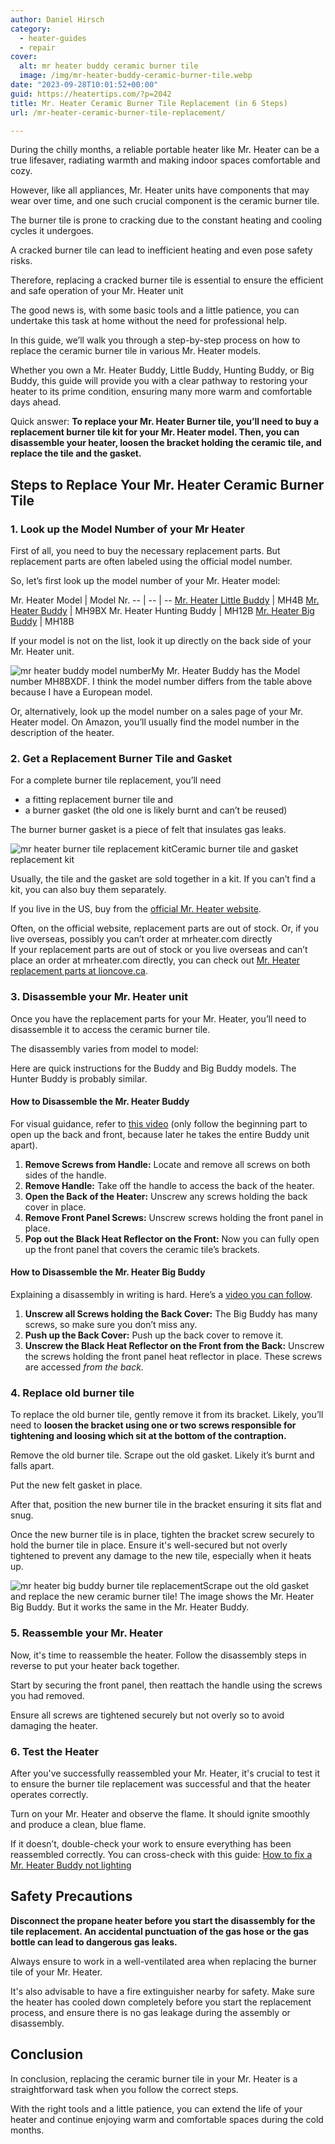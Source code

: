 ```yaml
---
author: Daniel Hirsch
category:
  - heater-guides
  - repair
cover:
  alt: mr heater buddy ceramic burner tile
  image: /img/mr-heater-buddy-ceramic-burner-tile.webp
date: "2023-09-28T10:01:52+00:00"
guid: https://heatertips.com/?p=2042
title: Mr. Heater Ceramic Burner Tile Replacement (in 6 Steps)
url: /mr-heater-ceramic-burner-tile-replacement/

---
```

During the chilly months, a reliable portable heater like Mr. Heater can be a true lifesaver, radiating warmth and making indoor spaces comfortable and cozy.

However, like all appliances, Mr. Heater units have components that may wear over time, and one such crucial component is the ceramic burner tile.

The burner tile is prone to cracking due to the constant heating and cooling cycles it undergoes.

A cracked burner tile can lead to inefficient heating and even pose safety risks.

Therefore, replacing a cracked burner tile is essential to ensure the efficient and safe operation of your Mr. Heater unit

The good news is, with some basic tools and a little patience, you can undertake this task at home without the need for professional help.

In this guide, we’ll walk you through a step-by-step process on how to replace the ceramic burner tile in various Mr. Heater models.

Whether you own a Mr. Heater Buddy, Little Buddy, Hunting Buddy, or Big Buddy, this guide will provide you with a clear pathway to restoring your heater to its prime condition, ensuring many more warm and comfortable days ahead.

Quick answer: **To replace your Mr. Heater Burner tile, you’ll need to buy a replacement burner tile kit for your Mr. Heater model. Then, you can disassemble your heater, loosen the bracket holding the ceramic tile, and replace the tile and the gasket.**

## Steps to Replace Your Mr. Heater Ceramic Burner Tile

### 1\. Look up the Model Number of your Mr Heater

First of all, you need to buy the necessary replacement parts. But replacement parts are often labeled using the official model number.

So, let’s first look up the model number of your Mr. Heater model:

Mr. Heater Model | Model Nr.
-- | -- | --
[Mr. Heater Little Buddy](https://www.amazon.com/Mr-Heater-F215100-3800-BTU-Propane/dp/B001CFRF7I?crid=36D81T6JAFPWX&keywords=mr%2Bheater%2Bhunting%2Bbuddy&qid=1695716062&sprefix=mr%2Bheater%2Bhuntin%2Caps%2C153&sr=8-7&th=1&linkCode=ll1&tag=heatertips-20&linkId=ae31039c42da9254561a837a95340cc7&language=en_US&ref_=as_li_ss_tl) | MH4B
[Mr. Heater Buddy](https://www.amazon.com/Mr-Heater-F232000-Indoor-Safe-Portable/dp/B002G51BZU?crid=1KFT8FC3SD56A&keywords=mr%2Bheater%2Bbuddy&qid=1695715933&sprefix=mr%2Bheater%2Bbud%2Caps%2C169&sr=8-6&th=1&linkCode=ll1&tag=heatertips-20&linkId=a0261b8c5413004641087b5e41b18980&language=en_US&ref_=as_li_ss_tl) | MH9BX
Mr. Heater Hunting Buddy | MH12B
[Mr. Heater Big Buddy](https://www.amazon.com/Mr-Heater-MH18B-Portable-Propane/dp/B0002WRHE8?crid=1KFT8FC3SD56A&keywords=mr%2Bheater%2Bbuddy&qid=1695715933&sprefix=mr%2Bheater%2Bbud%2Caps%2C169&sr=8-5&th=1&linkCode=ll1&tag=heatertips-20&linkId=c7341f64b1b6e5e79a76758ae9016b7f&language=en_US&ref_=as_li_ss_tl) | MH18B

If your model is not on the list, look it up directly on the back side of your Mr. Heater unit.

![mr heater buddy model number](/img/mr-heater-buddy-model-number.webp)My Mr. Heater Buddy has the Model number MH8BXDF. I think the model number differs from the table above because I have a European model.

Or, alternatively, look up the model number on a sales page of your Mr. Heater model. On Amazon, you’ll usually find the model number in the description of the heater.

### 2\. Get a Replacement Burner Tile and Gasket

For a complete burner tile replacement, you’ll need

- a fitting replacement burner tile and
- a burner gasket (the old one is likely burnt and can’t be reused)

The burner burner gasket is a piece of felt that insulates gas leaks.

![mr heater burner tile replacement kit](/img/mr-heater-burner-tile-replacement-kit.webp)Ceramic burner tile and gasket replacement kit

Usually, the tile and the gasket are sold together in a kit. If you can’t find a kit, you can also buy them separately.

If you live in the US, buy from the [official Mr. Heater website](https://www.mrheater.com/catalogsearch/result/?q=tile+kit).

Often, on the official website, replacement parts are out of stock. Or, if you live overseas, possibly you can’t order at mrheater.com directly  
If your replacement parts are out of stock or you live overseas and can’t place an order at mrheater.com directly, you can check out [Mr. Heater replacement parts at lioncove.ca](https://www.lioncove.ca/pages/rapid-search-results?q=mr+heater+tile).

### 3\. Disassemble your Mr. Heater unit

Once you have the replacement parts for your Mr. Heater, you’ll need to disassemble it to access the ceramic burner tile.

The disassembly varies from model to model:


Here are quick instructions for the Buddy and Big Buddy models. The Hunter Buddy is probably similar.

#### How to Disassemble the Mr. Heater Buddy

For visual guidance, refer to [this video](https://www.youtube.com/watch?v=RbElauoF3R4&ab_channel=phils0stuff) (only follow the beginning part to open up the back and front, because later he takes the entire Buddy unit apart).

1. **Remove Screws from Handle:** Locate and remove all screws on both sides of the handle.
1. **Remove Handle:** Take off the handle to access the back of the heater.
1. **Open the Back of the Heater:** Unscrew any screws holding the back cover in place.
1. **Remove Front Panel Screws:** Unscrew screws holding the front panel in place.
1. **Pop out the Black Heat Reflector on the Front:** Now you can fully open up the front panel that covers the ceramic tile’s brackets.

#### How to Disassemble the Mr. Heater Big Buddy

Explaining a disassembly in writing is hard. Here’s a [video you can follow](https://www.youtube.com/watch?v=KDn8Kns01G8&t=330s&ab_channel=28fish).

1. **Unscrew all Screws holding the Back Cover:** The Big Buddy has many screws, so make sure you don’t miss any.
1. **Push up the Back Cover:** Push up the back cover to remove it.
1. **Unscrew the Black Heat Reflector on the Front from the Back:** Unscrew the screws holding the front panel heat reflector in place. These screws are accessed _from the back._

### 4\. Replace old burner tile

To replace the old burner tile, gently remove it from its bracket. Likely, you’ll need to **loosen the bracket using one or two screws responsible for tightening and loosing which sit at the bottom of the contraption.**

Remove the old burner tile. Scrape out the old gasket. Likely it’s burnt and falls apart.

Put the new felt gasket in place.

After that, position the new burner tile in the bracket ensuring it sits flat and snug.

Once the new burner tile is in place, tighten the bracket screw securely to hold the burner tile in place. Ensure it's well-secured but not overly tightened to prevent any damage to the new tile, especially when it heats up.

![mr heater big buddy burner tile replacement](/img/mr-heater-big-buddy-burner-tile-replacement.webp)Scrape out the old gasket and replace the new ceramic burner tile! The image shows the Mr. Heater Big Buddy. But it works the same in the Mr. Heater Buddy.

### 5\. Reassemble your Mr. Heater

Now, it's time to reassemble the heater. Follow the disassembly steps in reverse to put your heater back together.

Start by securing the front panel, then reattach the handle using the screws you had removed.

Ensure all screws are tightened securely but not overly so to avoid damaging the heater.

### 6\. Test the Heater

After you've successfully reassembled your Mr. Heater, it's crucial to test it to ensure the burner tile replacement was successful and that the heater operates correctly.

Turn on your Mr. Heater and observe the flame. It should ignite smoothly and produce a clean, blue flame.

If it doesn’t, double-check your work to ensure everything has been reassembled correctly. You can cross-check with this guide: [How to fix a Mr. Heater Buddy not lighting](/how-to-fix-a-mr-heater-buddy-not-lighting/)

## Safety Precautions

**Disconnect the propane heater before you start the disassembly for the tile replacement. An accidental punctuation of the gas hose or the gas bottle can lead to dangerous gas leaks.**

Always ensure to work in a well-ventilated area when replacing the burner tile of your Mr. Heater.

It's also advisable to have a fire extinguisher nearby for safety. Make sure the heater has cooled down completely before you start the replacement process, and ensure there is no gas leakage during the assembly or disassembly.

## Conclusion

In conclusion, replacing the ceramic burner tile in your Mr. Heater is a straightforward task when you follow the correct steps.

With the right tools and a little patience, you can extend the life of your heater and continue enjoying warm and comfortable spaces during the cold months.

